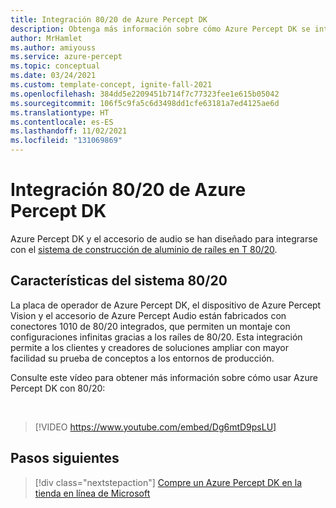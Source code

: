 ```yaml
---
title: Integración 80/20 de Azure Percept DK
description: Obtenga más información sobre cómo Azure Percept DK se integra con el sistema de raíl 80/20.
author: MrHamlet
ms.author: amiyouss
ms.service: azure-percept
ms.topic: conceptual
ms.date: 03/24/2021
ms.custom: template-concept, ignite-fall-2021
ms.openlocfilehash: 384dd5e2209451b714f7c77323fee1e615b05042
ms.sourcegitcommit: 106f5c9fa5c6d3498dd1cfe63181a7ed4125ae6d
ms.translationtype: HT
ms.contentlocale: es-ES
ms.lasthandoff: 11/02/2021
ms.locfileid: "131069869"
---
```

# <a name="azure-percept-dk-8020-integration"></a>Integración 80/20 de Azure Percept DK

Azure Percept DK y el accesorio de audio se han diseñado para integrarse con el [sistema de construcción de aluminio de raíles en T 80/20](https://8020.net/).

## <a name="8020-features"></a>Características del sistema 80/20

La placa de operador de Azure Percept DK, el dispositivo de Azure Percept Vision y el accesorio de Azure Percept Audio están fabricados con conectores 1010 de 80/20 integrados, que permiten un montaje con configuraciones infinitas gracias a los raíles de 80/20. Esta integración permite a los clientes y creadores de soluciones ampliar con mayor facilidad su prueba de conceptos a los entornos de producción.

Consulte este vídeo para obtener más información sobre cómo usar Azure Percept DK con 80/20:

</br>

> [!VIDEO https://www.youtube.com/embed/Dg6mtD9psLU]  

## <a name="next-steps"></a>Pasos siguientes

> [!div class="nextstepaction"]
> [Compre un Azure Percept DK en la tienda en línea de Microsoft](https://go.microsoft.com/fwlink/p/?LinkId=2155270)
